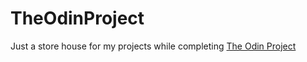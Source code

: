 # TheOdinProject

Just a store house for my projects while completing [The Odin Project](https://www.theodinproject.com)
